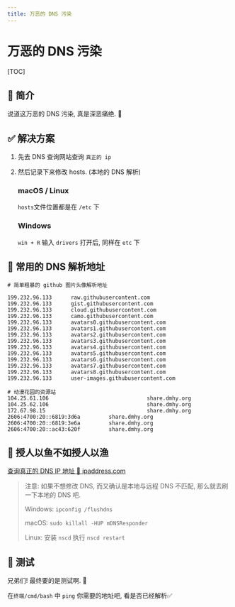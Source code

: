 ```yaml
---
title: 万恶的 DNS 污染
---
```


# 万恶的 DNS 污染

[TOC]

## 📄 简介

说道这万恶的 DNS 污染, 真是深恶痛绝. 🤬

## ✅ 解决方案

1. 先去 DNS 查询网站查询 `真正的 ip`

2. 然后记录下来修改 hosts. (本地的 DNS 解析)

   ### macOS / Linux

   `hosts`文件位置都是在 `/etc` 下

   ### Windows

   `win + R` 输入 `drivers` 打开后, 同样在 `etc` 下

## 🍪 常用的 DNS 解析地址

```hosts
# 简单粗暴的 github 图片头像解析地址

199.232.96.133      raw.githubusercontent.com
199.232.96.133      gist.githubusercontent.com
199.232.96.133      cloud.githubusercontent.com
199.232.96.133      camo.githubusercontent.com
199.232.96.133      avatars0.githubusercontent.com
199.232.96.133      avatars1.githubusercontent.com
199.232.96.133      avatars2.githubusercontent.com
199.232.96.133      avatars3.githubusercontent.com
199.232.96.133      avatars4.githubusercontent.com
199.232.96.133      avatars5.githubusercontent.com
199.232.96.133      avatars6.githubusercontent.com
199.232.96.133      avatars7.githubusercontent.com
199.232.96.133      avatars8.githubusercontent.com
199.232.96.133      user-images.githubusercontent.com

# 动漫花园的资源站
104.25.61.106								share.dmhy.org
104.25.62.106								share.dmhy.org
172.67.98.15								share.dmhy.org
2606:4700:20::6819:3d6a			share.dmhy.org
2606:4700:20::6819:3e6a			share.dmhy.org
2606:4700:20::ac43:620f			share.dmhy.org
```

## 🎣 授人以鱼不如授人以渔

[查询真正的 DNS IP 地址 👀 ipaddress.com](https://www.ipaddress.com/)



> 注意: 如果不想修改 DNS, 而又确认是本地与远程 DNS 不匹配, 那么就去刷一下本地的 DNS 吧.
>
> Windows: `ipconfig /flushdns`
>
> macOS: `sudo killall -HUP mDNSResponder`
>
> Linux: 安装 `nscd` 执行 `nscd restart`

## 🔨 测试

兄弟们! 最终要的是测试啊. 🤩

在`终端/cmd/bash` 中 `ping` 你需要的地址吧, 看是否已经解析✅